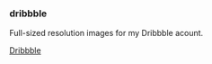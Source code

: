 ### dribbble
Full-sized resolution images for my Dribbble acount.

[Dribbble](https://dribbble.com/helloandyb)
